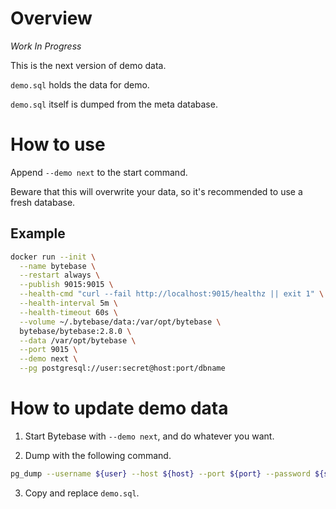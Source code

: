 # Overview

*Work In Progress*

This is the next version of demo data.

`demo.sql` holds the data for demo.

`demo.sql` itself is dumped from the meta database.

# How to use

Append `--demo next` to the start command.

Beware that this will overwrite your data, so it's recommended to use a fresh database.

## Example

```bash
docker run --init \
  --name bytebase \
  --restart always \
  --publish 9015:9015 \
  --health-cmd "curl --fail http://localhost:9015/healthz || exit 1" \
  --health-interval 5m \
  --health-timeout 60s \
  --volume ~/.bytebase/data:/var/opt/bytebase \
  bytebase/bytebase:2.8.0 \
  --data /var/opt/bytebase \
  --port 9015 \
  --demo next \
  --pg postgresql://user:secret@host:port/dbname
```



# How to update demo data

1. Start Bytebase with `--demo next`, and do whatever you want.

2. Dump with the following command.

```bash
pg_dump --username ${user} --host ${host} --port ${port} --password ${secret} --data-only --disable-triggers --column-inserts --on-conflict-do-nothing ${dbname} > /tmp/demo.sql
```

3. Copy and replace `demo.sql`.
